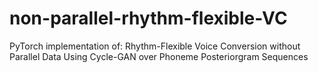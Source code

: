 # non-parallel-rhythm-flexible-VC
PyTorch implementation of: Rhythm-Flexible Voice Conversion without Parallel Data Using Cycle-GAN over Phoneme Posteriorgram Sequences
